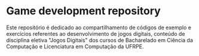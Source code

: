 # Game development repository
Este repositório é dedicado ao compartilhamento de códigos de exemplo e exercícios referentes ao desenvolvimento de jogos digitais, conteúdo de disciplina eletiva "Jogos Digitais" dos cursos de Bacharelado em Ciência da Computação e Licenciatura em Computação da UFRPE.
